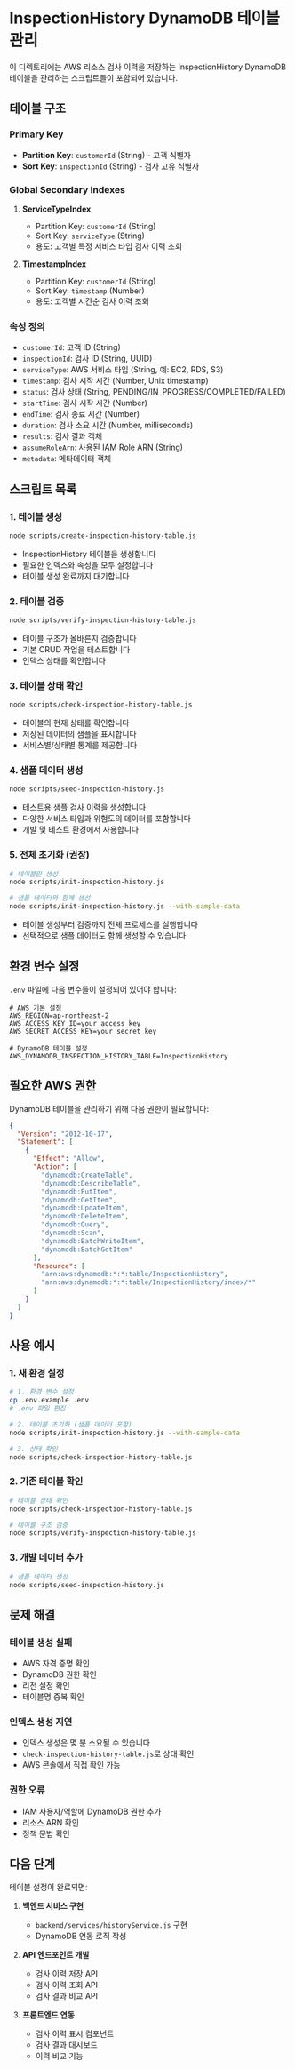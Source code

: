 # InspectionHistory DynamoDB 테이블 관리

이 디렉토리에는 AWS 리소스 검사 이력을 저장하는 InspectionHistory DynamoDB 테이블을 관리하는 스크립트들이 포함되어 있습니다.

## 테이블 구조

### Primary Key
- **Partition Key**: `customerId` (String) - 고객 식별자
- **Sort Key**: `inspectionId` (String) - 검사 고유 식별자

### Global Secondary Indexes
1. **ServiceTypeIndex**
   - Partition Key: `customerId` (String)
   - Sort Key: `serviceType` (String)
   - 용도: 고객별 특정 서비스 타입 검사 이력 조회

2. **TimestampIndex**
   - Partition Key: `customerId` (String)
   - Sort Key: `timestamp` (Number)
   - 용도: 고객별 시간순 검사 이력 조회

### 속성 정의
- `customerId`: 고객 ID (String)
- `inspectionId`: 검사 ID (String, UUID)
- `serviceType`: AWS 서비스 타입 (String, 예: EC2, RDS, S3)
- `timestamp`: 검사 시작 시간 (Number, Unix timestamp)
- `status`: 검사 상태 (String, PENDING/IN_PROGRESS/COMPLETED/FAILED)
- `startTime`: 검사 시작 시간 (Number)
- `endTime`: 검사 종료 시간 (Number)
- `duration`: 검사 소요 시간 (Number, milliseconds)
- `results`: 검사 결과 객체
- `assumeRoleArn`: 사용된 IAM Role ARN (String)
- `metadata`: 메타데이터 객체

## 스크립트 목록

### 1. 테이블 생성
```bash
node scripts/create-inspection-history-table.js
```
- InspectionHistory 테이블을 생성합니다
- 필요한 인덱스와 속성을 모두 설정합니다
- 테이블 생성 완료까지 대기합니다

### 2. 테이블 검증
```bash
node scripts/verify-inspection-history-table.js
```
- 테이블 구조가 올바른지 검증합니다
- 기본 CRUD 작업을 테스트합니다
- 인덱스 상태를 확인합니다

### 3. 테이블 상태 확인
```bash
node scripts/check-inspection-history-table.js
```
- 테이블의 현재 상태를 확인합니다
- 저장된 데이터의 샘플을 표시합니다
- 서비스별/상태별 통계를 제공합니다

### 4. 샘플 데이터 생성
```bash
node scripts/seed-inspection-history.js
```
- 테스트용 샘플 검사 이력을 생성합니다
- 다양한 서비스 타입과 위험도의 데이터를 포함합니다
- 개발 및 테스트 환경에서 사용합니다

### 5. 전체 초기화 (권장)
```bash
# 테이블만 생성
node scripts/init-inspection-history.js

# 샘플 데이터와 함께 생성
node scripts/init-inspection-history.js --with-sample-data
```
- 테이블 생성부터 검증까지 전체 프로세스를 실행합니다
- 선택적으로 샘플 데이터도 함께 생성할 수 있습니다

## 환경 변수 설정

`.env` 파일에 다음 변수들이 설정되어 있어야 합니다:

```env
# AWS 기본 설정
AWS_REGION=ap-northeast-2
AWS_ACCESS_KEY_ID=your_access_key
AWS_SECRET_ACCESS_KEY=your_secret_key

# DynamoDB 테이블 설정
AWS_DYNAMODB_INSPECTION_HISTORY_TABLE=InspectionHistory
```

## 필요한 AWS 권한

DynamoDB 테이블을 관리하기 위해 다음 권한이 필요합니다:

```json
{
  "Version": "2012-10-17",
  "Statement": [
    {
      "Effect": "Allow",
      "Action": [
        "dynamodb:CreateTable",
        "dynamodb:DescribeTable",
        "dynamodb:PutItem",
        "dynamodb:GetItem",
        "dynamodb:UpdateItem",
        "dynamodb:DeleteItem",
        "dynamodb:Query",
        "dynamodb:Scan",
        "dynamodb:BatchWriteItem",
        "dynamodb:BatchGetItem"
      ],
      "Resource": [
        "arn:aws:dynamodb:*:*:table/InspectionHistory",
        "arn:aws:dynamodb:*:*:table/InspectionHistory/index/*"
      ]
    }
  ]
}
```

## 사용 예시

### 1. 새 환경 설정
```bash
# 1. 환경 변수 설정
cp .env.example .env
# .env 파일 편집

# 2. 테이블 초기화 (샘플 데이터 포함)
node scripts/init-inspection-history.js --with-sample-data

# 3. 상태 확인
node scripts/check-inspection-history-table.js
```

### 2. 기존 테이블 확인
```bash
# 테이블 상태 확인
node scripts/check-inspection-history-table.js

# 테이블 구조 검증
node scripts/verify-inspection-history-table.js
```

### 3. 개발 데이터 추가
```bash
# 샘플 데이터 생성
node scripts/seed-inspection-history.js
```

## 문제 해결

### 테이블 생성 실패
- AWS 자격 증명 확인
- DynamoDB 권한 확인
- 리전 설정 확인
- 테이블명 중복 확인

### 인덱스 생성 지연
- 인덱스 생성은 몇 분 소요될 수 있습니다
- `check-inspection-history-table.js`로 상태 확인
- AWS 콘솔에서 직접 확인 가능

### 권한 오류
- IAM 사용자/역할에 DynamoDB 권한 추가
- 리소스 ARN 확인
- 정책 문법 확인

## 다음 단계

테이블 설정이 완료되면:

1. **백엔드 서비스 구현**
   - `backend/services/historyService.js` 구현
   - DynamoDB 연동 로직 작성

2. **API 엔드포인트 개발**
   - 검사 이력 저장 API
   - 검사 이력 조회 API
   - 검사 결과 비교 API

3. **프론트엔드 연동**
   - 검사 이력 표시 컴포넌트
   - 검사 결과 대시보드
   - 이력 비교 기능